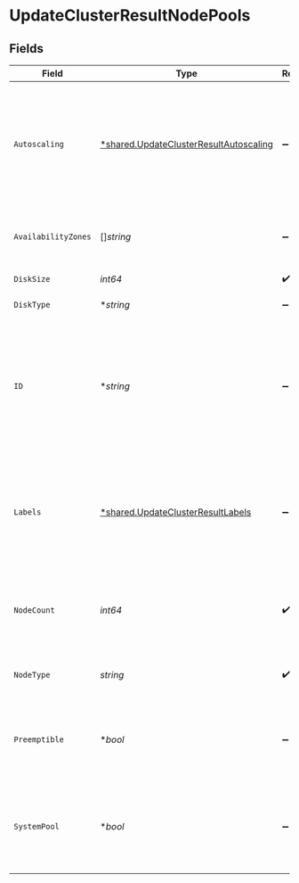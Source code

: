 # UpdateClusterResultNodePools


## Fields

| Field                                                                                                        | Type                                                                                                         | Required                                                                                                     | Description                                                                                                  | Example                                                                                                      |
| ------------------------------------------------------------------------------------------------------------ | ------------------------------------------------------------------------------------------------------------ | ------------------------------------------------------------------------------------------------------------ | ------------------------------------------------------------------------------------------------------------ | ------------------------------------------------------------------------------------------------------------ |
| `Autoscaling`                                                                                                | [*shared.UpdateClusterResultAutoscaling](../../models/shared/updateclusterresultautoscaling.md)              | :heavy_minus_sign:                                                                                           | Auto scaling settings to use for the node pool. Requires that the cloud provider supports this feature.      |                                                                                                              |
| `AvailabilityZones`                                                                                          | []*string*                                                                                                   | :heavy_minus_sign:                                                                                           | Zones in which the node pool should be provisioned.                                                          |                                                                                                              |
| `DiskSize`                                                                                                   | *int64*                                                                                                      | :heavy_check_mark:                                                                                           | Disk size in GB                                                                                              | 100                                                                                                          |
| `DiskType`                                                                                                   | **string*                                                                                                    | :heavy_minus_sign:                                                                                           | The disk type to use.                                                                                        |                                                                                                              |
| `ID`                                                                                                         | **string*                                                                                                    | :heavy_minus_sign:                                                                                           | ID of existing node pool. Must be passed when modifying existing node pools. Not relevant for new node pools | 6aa96121-0345-43ad-bade-af36d540c222                                                                         |
| `Labels`                                                                                                     | [*shared.UpdateClusterResultLabels](../../models/shared/updateclusterresultlabels.md)                        | :heavy_minus_sign:                                                                                           | Set of label keys and values that can be used to determine scheduling via resource tags.                     |                                                                                                              |
| `NodeCount`                                                                                                  | *int64*                                                                                                      | :heavy_check_mark:                                                                                           | Number of nodes to the node pool should be provisioned with.                                                 | 3                                                                                                            |
| `NodeType`                                                                                                   | *string*                                                                                                     | :heavy_check_mark:                                                                                           | Machine type to be used by the node pool.                                                                    | n2-standard-8                                                                                                |
| `Preemptible`                                                                                                | **bool*                                                                                                      | :heavy_minus_sign:                                                                                           | Configures node pool with preemptible / spot instances if enabled.                                           | false                                                                                                        |
| `SystemPool`                                                                                                 | **bool*                                                                                                      | :heavy_minus_sign:                                                                                           | When 'provider' is 'azure', at least one system node pool is required per cluster.                           |                                                                                                              |